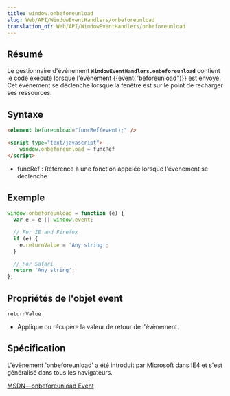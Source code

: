 ```yaml
---
title: window.onbeforeunload
slug: Web/API/WindowEventHandlers/onbeforeunload
translation_of: Web/API/WindowEventHandlers/onbeforeunload
---
```

## Résumé

Le gestionnaire d'événement **`WindowEventHandlers.onbeforeunload`** contient le code exécuté lorsque l'évènement {{event("beforeunload")}} est envoyé. Cet événement se déclenche lorsque la fenêtre est sur le point de recharger ses ressources.

## Syntaxe

```html
<element beforeunload="funcRef(event);" />
```

```html
<script type="text/javascript">
	window.onbeforeunload = funcRef
</script>
```

- funcRef : Référence à une fonction appelée lorsque l'évènement se déclenche

## Exemple

```js
window.onbeforeunload = function (e) {
  var e = e || window.event;

  // For IE and Firefox
  if (e) {
    e.returnValue = 'Any string';
  }

  // For Safari
  return 'Any string';
};
```

## Propriétés de l'objet **event**

    returnValue

- Applique ou récupère la valeur de retour de l'évènement.

## Spécification

L'évènement 'onbeforeunload' a été introduit par Microsoft dans IE4 et s'est généralisé dans tous les navigateurs.

[MSDN—onbeforeunload Event](http://msdn.microsoft.com/en-us/library/ms536907%28VS.85%29.aspx)
